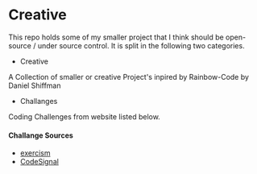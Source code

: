# Creative

This repo holds some of my smaller project that I think should be open-source / under source control.
It is split in the following two categories.

- Creative

A Collection of smaller or creative Project's inpired by Rainbow-Code by Daniel Shiffman

- Challanges

Coding Challenges from website listed below.

#### Challange Sources

- [exercism](https://exercism.io/)
- [CodeSignal](https://codesignal.com/)

